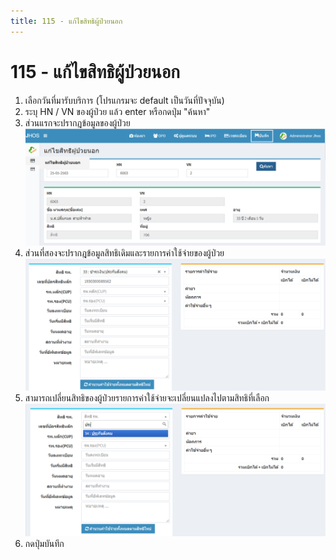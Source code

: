 ```yaml
---
title: 115 - แก้ไขสิทธิผู้ป่วยนอก
---
```

# 115 - แก้ไขสิทธิผู้ป่วยนอก
1. เลือกวันที่มารับบริการ (โปรแกรมจะ default เป็นวันที่ปัจจุบัน) 
2. ระบุ HN / VN ของผู้ป่วย แล้ว enter หรือกดปุ่ม "ค้นหา"
3. ส่วนแรกจะปรากฎข้อมูลของผู้ป่วย
![Logo](./img/image115-1.png)
4. ส่วนที่สองจะปรากฎข้อมูลสิทธิเดิมและรายการค่าใช้จ่ายของผู้ป่วย
 ![Logo](./img/image115-2.png)
5. สามารถเปลี่ยนสิทธิของผู้ป่วยรายการค่าใช้จ่ายจะเปลี่ยนแปลงไปตามสิทธิที่เลือก
![Logo](./img/image115-3.png)
6. กดปุ่มบันทึก